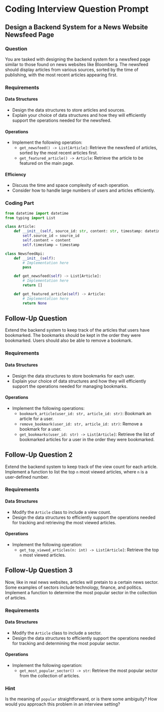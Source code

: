 # Coding Interview Question Prompt

## Design a Backend System for a News Website Newsfeed Page

### Question

You are tasked with designing the backend system for a newsfeed page similar to those found on news websites like Bloomberg. The newsfeed should display articles from various sources, sorted by the time of publishing, with the most recent articles appearing first.

### Requirements

#### Data Structures
   - Design the data structures to store articles and sources.
   - Explain your choice of data structures and how they will efficiently support the operations needed for the newsfeed.

#### Operations
   - Implement the following operation:
     - `get_newsfeed() -> List[Article]`: Retrieve the newsfeed of articles, sorted by the most recent articles first.
     - `get_featured_article() -> Article`: Retrieve the article to be featured on the main page.

#### Efficiency
   - Discuss the time and space complexity of each operation.
   - Consider how to handle large numbers of users and articles efficiently.

### Coding Part

```python
from datetime import datetime
from typing import List

class Article:
    def __init__(self, source_id: str, content: str, timestamp: datetime):
        self.source_id = source_id
        self.content = content
        self.timestamp = timestamp

class NewsfeedApi:
    def __init__(self):
        # Implementation here
        pass

    def get_newsfeed(self) -> List[Article]:
        # Implementation here
        return []

    def get_featured_article(self) -> Article:
        # Implementation here
        return None
```

## Follow-Up Question

Extend the backend system to keep track of the articles that users have bookmarked. The bookmarks should be kept in the order they were bookmarked. Users should also be able to remove a bookmark.

### Requirements

#### Data Structures
   - Design the data structures to store bookmarks for each user.
   - Explain your choice of data structures and how they will efficiently support the operations needed for managing bookmarks.

#### Operations
   - Implement the following operations:
     - `bookmark_article(user_id: str, article_id: str)`: Bookmark an article for a user.
     - `remove_bookmark(user_id: str, article_id: str)`: Remove a bookmark for a user.
     - `get_bookmarks(user_id: str) -> List[Article]`: Retrieve the list of bookmarked articles for a user in the order they were bookmarked.

## Follow-Up Question 2

Extend the backend system to keep track of the view count for each article. Implement a function to list the top `n` most viewed articles, where `n` is a user-defined number.

### Requirements

#### Data Structures
   - Modify the `Article` class to include a view count.
   - Design the data structures to efficiently support the operations needed for tracking and retrieving the most viewed articles.

#### Operations
   - Implement the following operation:
     - `get_top_viewed_articles(n: int) -> List[Article]`: Retrieve the top `n` most viewed articles.

## Follow-Up Question 3

Now, like in real news websites, articles will pretain to a certain news sector. Some examples of sectors include technology, finance, and politics. Implement a function to determine the most popular sector in the collection of articles.

### Requirements

#### Data Structures
   - Modify the `Article` class to include a sector.
   - Design the data structures to efficiently support the operations needed for tracking and determining the most popular sector.

#### Operations
   - Implement the following operation:
     - `get_most_popular_sector() -> str`: Retrieve the most popular sector from the collection of articles.

### Hint

Is the meaning of `popular` straightforward, or is there some ambiguity? How would you approach this problem in an interview setting?
